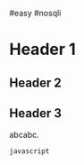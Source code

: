 #easy #nosqli 


# Header 1

## Header 2

## Header 3


abcabc.

```js
javascript

```

```python

```